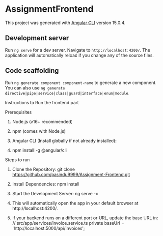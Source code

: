 # AssignmentFrontend

This project was generated with [Angular CLI](https://github.com/angular/angular-cli) version 15.0.4.

## Development server

Run `ng serve` for a dev server. Navigate to `http://localhost:4200/`. The application will automatically reload if you change any of the source files.

## Code scaffolding

Run `ng generate component component-name` to generate a new component. You can also use `ng generate directive|pipe|service|class|guard|interface|enum|module`.



Instructions to Run the frontend part

Prerequisites

1. Node.js (v16+ recommended)

2. npm (comes with Node.js)

3. Angular CLI (Install globally if not already installed):

4. npm install -g @angular/cli

Steps to run

1. Clone the Repository: git clone https://github.com/pasindu9999/Assignment-Frontend.git

2. Install Dependencies: npm install

3. Start the Development Server: ng serve -o

4. This will automatically open the app in your default browser at http://localhost:4200/.

5. If your backend runs on a different port or URL, update the base URL in:
// src/app/services/invoice.service.ts
private baseUrl = 'http://localhost:5000/api/invoices';


